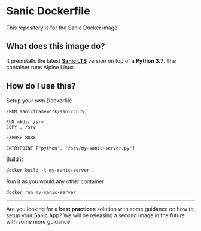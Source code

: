 # Sanic Dockerfile

This repository is for the Sanic Docker image.

## What does this image do?

It preinstalls the latest [**Sanic LTS**](https://sanic.readthedocs.io/en/18.12.0/) version on top of a **Python 3.7**. The container runs Alpine Linux.

## How do I use this?

Setup your own Dockerfile

    FROM sanicframework/sanic:LTS

    RUN mkdir /srv
    COPY . /srv

    EXPOSE 8888

    ENTRYPOINT ["python", "/srv/my-sanic-server.py"]

Build it

    docker build -t my-sanic-server .

Run it as you would any other container

    docker run my-sanic-server

---

Are you looking for a **best practices** solution with some guidance on how to setup your Sanic App? We will be releasing a second image in the future with some more guidance.
